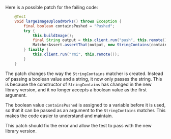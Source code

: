 Here is a possible patch for the failing code:
```java
    @Test
    void largeImageUploadWorks() throws Exception {
        final boolean containsPushed = "Pushed";
        try {
            this.buildImage();
            final String output = this.client.run("push", this.remote());
            MatcherAssert.assertThat(output, new StringContains(containsPushed));
        } finally {
            this.client.run("rmi", this.remote());
        }
    }
```
The patch changes the way the `StringContains` matcher is created. Instead of passing a boolean value and a string, it now only passes the string. This is because the constructor of `StringContains` has changed in the new library version, and it no longer accepts a boolean value as the first argument.

The boolean value `containsPushed` is assigned to a variable before it is used, so that it can be passed as an argument to the `StringContains` matcher. This makes the code easier to understand and maintain.

This patch should fix the error and allow the test to pass with the new library version.